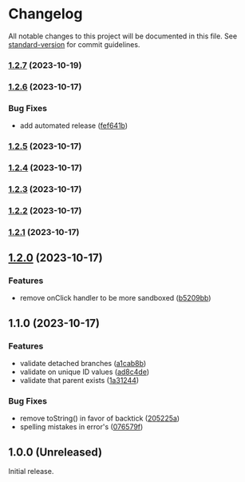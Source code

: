 # Changelog

All notable changes to this project will be documented in this file. See [standard-version](https://github.com/conventional-changelog/standard-version) for commit guidelines.

### [1.2.7](https://github.com/BrightGrafana/bright-tree-panel/compare/v1.2.6...v1.2.7) (2023-10-19)

### [1.2.6](https://github.com/BrightGrafana/bright-tree-panel/compare/v1.2.4...v1.2.6) (2023-10-17)


### Bug Fixes

* add automated release ([fef641b](https://github.com/BrightGrafana/bright-tree-panel/commit/fef641b45592307bc302a5c9793a0d3ab5eb63b0))

### [1.2.5](https://github.com/BrightGrafana/bright-tree-panel/compare/v1.2.4...v1.2.5) (2023-10-17)

### [1.2.4](https://github.com/BrightGrafana/bright-tree-panel/compare/v1.2.3...v1.2.4) (2023-10-17)

### [1.2.3](https://github.com/BrightGrafana/bright-tree-panel/compare/v1.2.2...v1.2.3) (2023-10-17)

### [1.2.2](https://github.com/BrightGrafana/bright-tree-panel/compare/v1.2.1...v1.2.2) (2023-10-17)

### [1.2.1](https://github.com/BrightGrafana/bright-tree-panel/compare/v1.2.0...v1.2.1) (2023-10-17)

## [1.2.0](https://github.com/BrightGrafana/bright-tree-panel/compare/v1.1.0...v1.2.0) (2023-10-17)


### Features

* remove onClick handler to be more sandboxed ([b5209bb](https://github.com/BrightGrafana/bright-tree-panel/commit/b5209bb5253426b4b04471eb93b11055dc40c1ea))

## 1.1.0 (2023-10-17)

### Features

- validate detached branches ([a1cab8b](https://github.com/BrightGrafana/bright-tree-panel/commit/a1cab8bbaa3c16bd5ab6013f65330780e4dd4c9a))
- validate on unique ID values ([ad8c4de](https://github.com/BrightGrafana/bright-tree-panel/commit/ad8c4de8e0c4718549093bb6dfa95599da1a6465))
- validate that parent exists ([1a31244](https://github.com/BrightGrafana/bright-tree-panel/commit/1a31244aad6a6b75f64f4f5720195fd9dbf58449))

### Bug Fixes

- remove toString() in favor of backtick ([205225a](https://github.com/BrightGrafana/bright-tree-panel/commit/205225aa98c50fdd13070bc44e292932a2530e11))
- spelling mistakes in error's ([076579f](https://github.com/BrightGrafana/bright-tree-panel/commit/076579febacdad23e86fd7888534c220095998c7))

## 1.0.0 (Unreleased)

Initial release.
